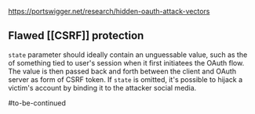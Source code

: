 https://portswigger.net/research/hidden-oauth-attack-vectors

## Flawed [[CSRF]] protection
`state` parameter should ideally contain an unguessable value, such as the of something tied to user's session when it first initiatees the OAuth flow. The value is then passed back and forth between the client and OAuth server as form of CSRF token. If `state` is omitted, it's possible to hijack a victim's account by binding it to the attacker social media.

#to-be-continued 
